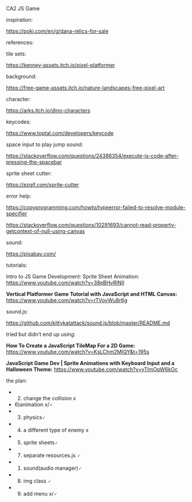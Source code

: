 CA2 JS Game

inspiration:

https://poki.com/en/g/dana-relics-for-sale


references:

tile sets:

https://kenney-assets.itch.io/pixel-platformer

background:

https://free-game-assets.itch.io/nature-landscapes-free-pixel-art

character:

https://arks.itch.io/dino-characters

keycodes:

https://www.toptal.com/developers/keycode

space input to play jump sound:

https://stackoverflow.com/questions/24386354/execute-js-code-after-pressing-the-spacebar

sprite sheet cutter:

https://ezgif.com/sprite-cutter

error help:

https://copyprogramming.com/howto/typeerror-failed-to-resolve-module-specifier

https://stackoverflow.com/questions/10291693/cannot-read-property-getcontext-of-null-using-canvas

sound:

https://pixabay.com/


tutorials:

Intro to JS Game Development: Sprite Sheet Animation: https://www.youtube.com/watch?v=38eBHvRlNII

****Vertical Platformer Game Tutorial with JavaScript and HTML Canvas:**** https://www.youtube.com/watch?v=rTVoyWu8r6g

sound.js:

https://github.com/kittykatattack/sound.js/blob/master/README.md


tried but didn’t  end up using:

****How To Create a JavaScript TileMap For a 2D Game:**** https://www.youtube.com/watch?v=KsLChm2MIQY&t=195s

****JavaScript Game Dev | Sprite Animations with Keyboard Input and a Halloween Theme:**** https://www.youtube.com/watch?v=yTlmOpW6kOc


the plan:

- 2) change the collision x
- 6)animation x/🗸
- 3) physics🗸
- 4) a different type of enemy x
- 5) sprite sheets🗸
- 7) separate resources.js 🗸
- 1) sound(audio manager)🗸
- 8) img class 🗸
- 9) add menu x/🗸
